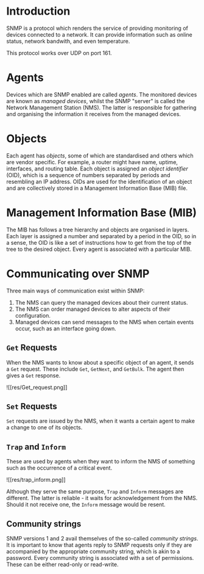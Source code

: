 # Introduction
SNMP is a protocol which renders the service of providing monitoring of devices connected to a network. It can provide information such as online status, network bandwith, and even temperature.

This protocol works over UDP on port 161.

# Agents
Devices which are SNMP enabled are called *agents*. The monitored devices are known as *managed devices*, whilst the SNMP "server" is called the Network Management Station (NMS). The latter is responsible for gathering and organising the information it receives from the managed devices.

# Objects
Each agent has *objects*, some of which are standardised and others which are vendor specific. For example, a router might have name, uptime, interfaces, and routing table. Each object is assigned an *object identifier* (OID), which is a sequence of numbers separated by periods and resembling an IP address. OIDs are used for the identification of an object and are collectively stored in a Management Information Base (MIB) file.

# Management Information Base (MIB)
The MIB has follows a tree hierarchy and objects are organised in layers. Each layer is assigned a number and separated by a period in the OID, so in a sense, the OID is like a set of instructions how to get from the top of the tree to the desired object. Every agent is associated with a particular MIB.


# Communicating over SNMP
Three main ways of communication exist within SNMP:

1. The NMS can query the managed devices about their current status.
2. The NMS can order managed devices to alter aspects of their configuration.
3. Managed devices can send messages to the NMS when certain events occur, such as an interface going down.

## `Get` Requests
When the NMS wants to know about a specific object of an agent, it sends a `Get` request. These include `Get`, `GetNext`, and `GetBulk`. The agent then gives a `Get` response.

![[res/Get_request.png]]

## `Set` Requests
`Set` requests are issued by the NMS, when it wants a certain agent to make a change to one of its objects.

## `Trap` and `Inform`
These are used by agents when they want to inform the NMS of something such as the occurrence of a critical event.

![[res/trap_inform.png]]

Although they serve the same purpose, `Trap` and `Inform` messages are different. The latter is reliable - it waits for acknowledgement from the NMS. Should it not receive one, the `Inform` message would be resent.

## Community strings
SNMP versions 1 and 2 avail themselves of the so-called *community strings*. It is important to know that agents reply to SNMP requests only if they are accompanied by the appropriate community string, which is akin to a password. Every community string is associated with a set of permissions. These can be either read-only or read-write.
